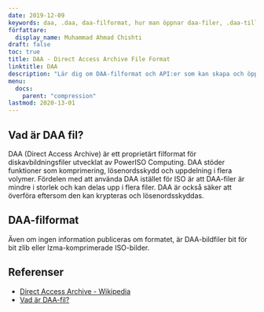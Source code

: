 ```yaml
---
date: 2019-12-09
keywords: daa, .daa, daa-filformat, hur man öppnar daa-filer, .daa-tillägg, daa-tillägg
författare:
  display_name: Muhammad Ahmad Chishti
draft: false
toc: true
title: DAA - Direct Access Archive File Format
linktitle: DAA
description: "Lär dig om DAA-filformat och API:er som kan skapa och öppna DAA-filer." 
menu:
  docs:
    parent: "compression"
lastmod: 2020-13-01
---
```


## Vad är DAA fil? ##

DAA (Direct Access Archive) är ett proprietärt filformat för diskavbildningsfiler utvecklat av PowerISO Computing. DAA stöder funktioner som komprimering, lösenordsskydd och uppdelning i flera volymer. Fördelen med att använda DAA istället för ISO är att DAA-filer är mindre i storlek och kan delas upp i flera filer. DAA är också säker att överföra eftersom den kan krypteras och lösenordsskyddas.

## DAA-filformat ##

Även om ingen information publiceras om formatet, är DAA-bildfiler bit för bit zlib eller lzma-komprimerade ISO-bilder.

## Referenser ##

- [Direct Access Archive - Wikipedia](https://en.wikipedia.org/wiki/Direct_Access_Archive)
- [Vad är DAA-fil?](https://www.poweriso.com/tutorials/what-is-daa-file.htm)

